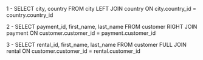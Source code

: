 1 - SELECT city, country FROM city LEFT JOIN country ON city.country_id = country.country_id

2 - SELECT payment_id, first_name, last_name FROM customer RIGHT JOIN payment ON customer.customer_id = payment.customer_id

3 - SELECT rental_id, first_name, last_name FROM customer FULL JOIN rental ON customer.customer_id = rental.customer_id

